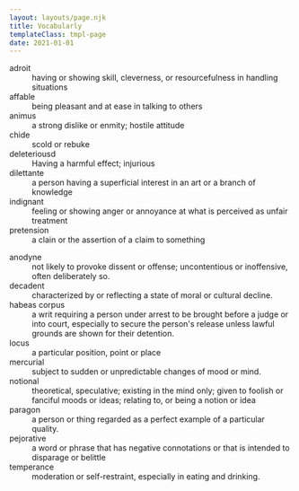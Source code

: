 ```yaml
---
layout: layouts/page.njk
title: Vocabularly
templateClass: tmpl-page
date: 2021-01-01
---
```


<dl>
<dt>adroit</dt><dd>having or showing skill, cleverness, or resourcefulness in handling situations</dd>
<dt>affable</dt><dd>being pleasant and at ease in talking to others</dd>
<dt>animus</dt><dd>a strong dislike or enmity; hostile attitude</dd>
<dt>chide</dt><dd>scold or rebuke</dd>
<dt>deleteriousd</dt><dd>Having a harmful effect; injurious</dd>
<dt>dilettante</dt><dd>a person having a superficial interest in an art or a branch of knowledge</dd>
<dt>indignant</dt><dd>feeling or showing anger or annoyance at what is perceived as unfair treatment</dd>
<dt>pretension</dt><dd>a clain or the assertion of a claim to something</dd>
</dl>
<dl>
<dt>anodyne</dt><dd>not likely to provoke dissent or offense; uncontentious or inoffensive, often deliberately so.</dd>
<dt>decadent</dt><dd>characterized by or reflecting a state of moral or cultural decline.</dd>
<dt>habeas corpus</dt><dd>a writ requiring a person under arrest to be brought before a judge or into court, especially to secure the person's release unless lawful grounds are shown for their detention.</dd>
<dt>locus</dt><dd>a particular position, point or place</dd>
<dt>mercurial</dt><dd>subject to sudden or unpredictable changes of mood or mind.</dd>
<dt>notional</dt><dd>theoretical, speculative; existing in the mind only; given to foolish or fanciful moods or ideas; relating to, or being a notion or idea</dd>
<dt>paragon</dt><dd>a person or thing regarded as a perfect example of a particular quality.</dd>
<dt>pejorative</dt><dd>a word or phrase that has negative connotations or that is intended to disparage or belittle</dd>
<dt>temperance</dt><dd>moderation or self-restraint, especially in eating and drinking.</dd>
</dl>
